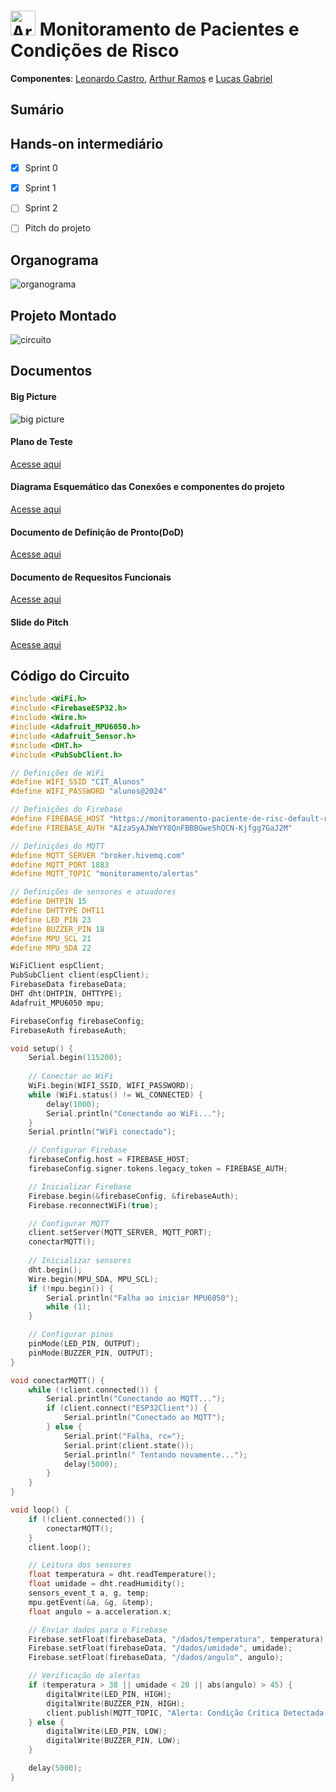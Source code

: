 # <img src="https://upload.wikimedia.org/wikipedia/commons/8/87/Arduino_Logo.svg" alt="Arduino Logo" width="40"> Monitoramento de Pacientes e Condições de Risco 

**Componentes**: [Leonardo Castro](https://github.com/thetwelvedev), [Arthur Ramos](https://github.com/ArthurRamos26) e [Lucas Gabriel](https://github.com/lucasrocha777)

## Sumário

## Hands-on intermediário

- [x] Sprint 0
- [x] Sprint 1
- [ ] Sprint 2
- [ ] Pitch do projeto


## Organograma
![organograma](./)

## Projeto Montado
![circuito]()

## Documentos

#### Big Picture
![big picture](./)

#### Plano de Teste
[Acesse aqui](./)

#### Diagrama Esquemático das Conexões e componentes do projeto
[Acesse aqui](./)

#### Documento de Definição de Pronto(DoD)
[Acesse aqui](./)

#### Documento de Requesitos Funcionais
[Acesse aqui](./)

#### Slide do Pitch
[Acesse aqui](./)

## Código do Circuito
```C
#include <WiFi.h>
#include <FirebaseESP32.h>
#include <Wire.h>
#include <Adafruit_MPU6050.h>
#include <Adafruit_Sensor.h>
#include <DHT.h>
#include <PubSubClient.h>

// Definições de WiFi
#define WIFI_SSID "CIT_Alunos"
#define WIFI_PASSWORD "alunos@2024"

// Definições do Firebase
#define FIREBASE_HOST "https://monitoramento-paciente-de-risc-default-rtdb.firebaseio.com"
#define FIREBASE_AUTH "AIzaSyAJWmYY8QnFBBBGweShQCN-Kjfgg7GaJ2M"

// Definições do MQTT
#define MQTT_SERVER "broker.hivemq.com"
#define MQTT_PORT 1883
#define MQTT_TOPIC "monitoramento/alertas"

// Definições de sensores e atuadores
#define DHTPIN 15
#define DHTTYPE DHT11
#define LED_PIN 23
#define BUZZER_PIN 18
#define MPU_SCL 21
#define MPU_SDA 22

WiFiClient espClient;
PubSubClient client(espClient);
FirebaseData firebaseData;
DHT dht(DHTPIN, DHTTYPE);
Adafruit_MPU6050 mpu;

FirebaseConfig firebaseConfig;
FirebaseAuth firebaseAuth;

void setup() {
    Serial.begin(115200);
    
    // Conectar ao WiFi
    WiFi.begin(WIFI_SSID, WIFI_PASSWORD);
    while (WiFi.status() != WL_CONNECTED) {
        delay(1000);
        Serial.println("Conectando ao WiFi...");
    }
    Serial.println("WiFi conectado");

    // Configurar Firebase
    firebaseConfig.host = FIREBASE_HOST;
    firebaseConfig.signer.tokens.legacy_token = FIREBASE_AUTH;

    // Inicializar Firebase
    Firebase.begin(&firebaseConfig, &firebaseAuth);
    Firebase.reconnectWiFi(true);

    // Configurar MQTT
    client.setServer(MQTT_SERVER, MQTT_PORT);
    conectarMQTT();
    
    // Inicializar sensores
    dht.begin();
    Wire.begin(MPU_SDA, MPU_SCL);
    if (!mpu.begin()) {
        Serial.println("Falha ao iniciar MPU6050");
        while (1);
    }

    // Configurar pinos
    pinMode(LED_PIN, OUTPUT);
    pinMode(BUZZER_PIN, OUTPUT);
}

void conectarMQTT() {
    while (!client.connected()) {
        Serial.println("Conectando ao MQTT...");
        if (client.connect("ESP32Client")) {
            Serial.println("Conectado ao MQTT");
        } else {
            Serial.print("Falha, rc=");
            Serial.print(client.state());
            Serial.println(" Tentando novamente...");
            delay(5000);
        }
    }
}

void loop() {
    if (!client.connected()) {
        conectarMQTT();
    }
    client.loop();

    // Leitura dos sensores
    float temperatura = dht.readTemperature();
    float umidade = dht.readHumidity();
    sensors_event_t a, g, temp;
    mpu.getEvent(&a, &g, &temp);
    float angulo = a.acceleration.x;

    // Enviar dados para o Firebase
    Firebase.setFloat(firebaseData, "/dados/temperatura", temperatura);
    Firebase.setFloat(firebaseData, "/dados/umidade", umidade);
    Firebase.setFloat(firebaseData, "/dados/angulo", angulo);

    // Verificação de alertas
    if (temperatura > 38 || umidade < 20 || abs(angulo) > 45) {
        digitalWrite(LED_PIN, HIGH);
        digitalWrite(BUZZER_PIN, HIGH);
        client.publish(MQTT_TOPIC, "Alerta: Condição Crítica Detectada!");
    } else {
        digitalWrite(LED_PIN, LOW);
        digitalWrite(BUZZER_PIN, LOW);
    }

    delay(5000);
}

```